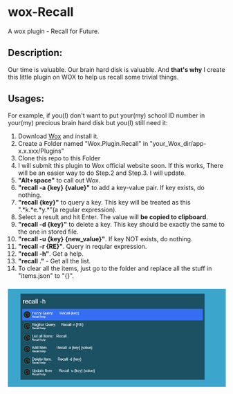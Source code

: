 # wox-Recall
A wox plugin - Recall for Future.

## Description:
Our time is valuable. Our brain hard disk is valuable. And **that's why** I create this little plugin on WOX to help us recall some trivial things.

## Usages:
For example, if you(I) don't want to put your(my) school ID number in your(my) precious brain hard disk but you(I) still need it:
1. Download [Wox](http://www.wox.one/) and install it.
2. Create a Folder named "Wox.Plugin.Recall" in "your_Wox_dir/app-x.x.xxx/Plugins"
3. Clone this repo to this Folder
4. I will submit this plugin to Wox official website soon. If this works, There will be an easier way to do Step.2 and Step.3. I will update.
5. **"Alt+space"** to call out Wox.
6. **"recall -a {key} {value}"** to add a key-value pair. If key exists, do nothing.
7. **"recall {key}"** to query a key. This key will be treated as this ".\*k.\*e.\*y.\*"(a regular expression). 
8. Select a result and hit Enter. The value will **be copied to clipboard**.
9. **"recall -d {key}"** to delete a key. This key should be exactly the same to the one in stored file.
10. **"recall -u {key} {new_value}"**. If key NOT exists, do nothing.
11. **"recall -r {RE}"**. Query in reqular expression.
12. **"recall -h"**. Get a help.
13. **"recall ."** - Get all the list.
14. To clear all the items, just go to the folder and replace all the stuff in "items.json" to "{}".
###
![Example](/Images/recall.gif)

